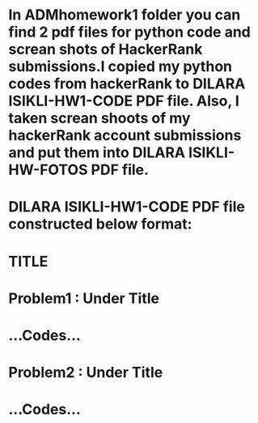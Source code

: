 # In ADMhomework1 folder you can find 2 pdf files for python code and screan shots of HackerRank submissions.I copied my python codes from hackerRank to DILARA ISIKLI-HW1-CODE PDF file. Also, I taken screan shoots of my hackerRank account submissions and put them into DILARA ISIKLI-HW-FOTOS PDF file.
# DILARA ISIKLI-HW1-CODE PDF file constructed below format:
# TITLE
# Problem1 : Under Title
# ...Codes...
# Problem2 : Under Title
# ...Codes...

